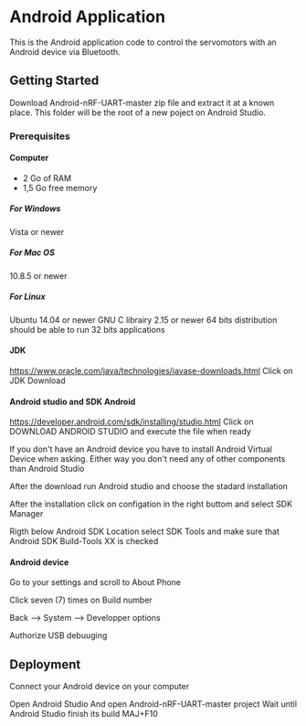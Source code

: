 # Android Application

This is the Android application code to control the servomotors with an Android device via Bluetooth. 

## Getting Started

Download Android-nRF-UART-master zip file and extract it at a known place. This folder will be the root of a new poject on Android Studio.

### Prerequisites

#### Computer
* 2 Go of RAM
* 1,5 Go free memory

##### For Windows
Vista or newer

##### For Mac OS
10.8.5 or newer

##### For Linux
Ubuntu 14.04 or newer
GNU C librairy 2.15 or newer
64 bits distribution should be able to run 32 bits applications

#### JDK
https://www.oracle.com/java/technologies/javase-downloads.html
Click on JDK Download

#### Android studio and SDK Android
https://developer.android.com/sdk/installing/studio.html
Click on DOWNLOAD ANDROID STUDIO and execute the file when ready

If you don't have an Android device you have to install Android Virtual Device when asking. Either way you don't need any of other components than Android Studio 

After the download run Android studio and choose the stadard installation

After the installation click on configation in the right buttom and select SDK Manager

Rigth below Android SDK Location select SDK Tools and make sure that Android SDK Build-Tools XX is checked

#### Android device
Go to your settings and scroll to About Phone

Click seven (7) times on Build number

Back --> System --> Developper options

Authorize USB debuuging

## Deployment

Connect your Android device on your computer

Open Android Studio 
And open Android-nRF-UART-master project
Wait until Android Studio finish its build
MAJ+F10


